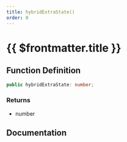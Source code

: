 ```yaml
---
title: hybridExtraState()
order: 0
---
```


# {{ $frontmatter.title }}

<!--@include: ./hybridExtraState_partial_header.md-->

## Function Definition

```ts
public hybridExtraState: number;
```

### Returns

* number

## Documentation

<!--@include: ./hybridExtraState_partial_footer.md-->
